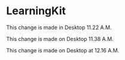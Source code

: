 # LearningKit

This change is made in Desktop 11.22 A.M. 

This change is made on Desktop 11.38 A.M.

This change is made on Desktop at 12.16 A.M. 